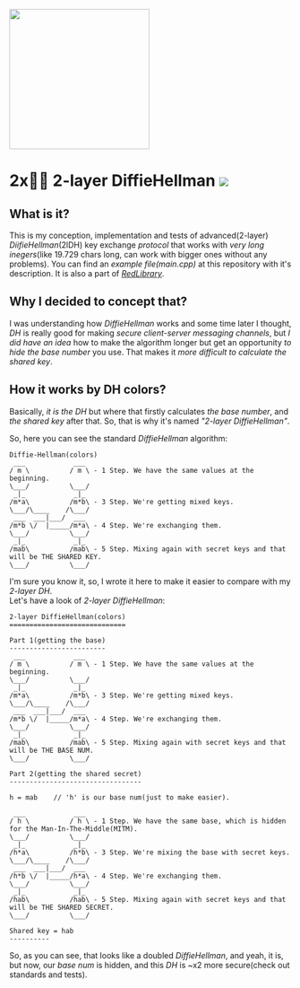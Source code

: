 <img src="https://github.com/vladimirrogozin/2layerDiffieHellman/blob/main/KeyExchange_logo.png?raw=true" style="object-fit:contain;
            width:auto;
            height:250px;">

# 2x🔑🔑 2-layer DiffieHellman [![](https://img.shields.io/apm/l/vim-mode)](https://github.com/Red-company/RES_Implementation/blob/main/LICENSE.md)

## What is it?

This is my conception, implementation and tests of advanced(2-layer) _DiifieHellman_(2lDH) key exchange _protocol_ that works with _very long inegers_(like 19.729 chars long, can work with bigger ones without any problems). You can find an _example file(main.cpp)_ at this repository with it's description. It is also a part of [_RedLibrary_](https://github.com/Red-company/RedLibrary).

## Why I decided to concept that?

I was understanding how _DiffieHellman_ works and some time later I thought, _DH_ is really good for making _secure client-server messaging channels_, but _I did have an idea_ how to make the algorithm longer but get an opportunity _to hide the base number_ you use. That makes it _more difficult to calculate the shared key_.

## How it works by DH colors?

Basically, _it is the DH_ but where that firstly calculates _the base number_, and _the shared key_ after that. So, that is why it's named _"2-layer DiffieHellman"_. <br/>

So, here you can see the standard _DiffieHellman_ algorithm:

```
Diffie-Hellman(colors)
 ___            ___
/ m \          / m \ - 1 Step. We have the same values at the beginning.
\___/          \___/
 _|_            _|_
/m*a\          /m*b\ - 3 Step. We're getting mixed keys.
\___/\____    /\___/
 ___  ___|___/  ___
/m*b \/  |_____/m*a\ - 4 Step. We're exchanging them.
\___/          \___/
 _|_            _|_
/mab\          /mab\ - 5 Step. Mixing again with secret keys and that will be THE SHARED KEY.
\___/          \___/
```

I'm sure you know it, so, I wrote it here to make it easier to compare with my _2-layer DH_. <br/>
Let's have a look of _2-layer DiffieHellman_:

```
2-layer DiffieHellman(colors)
=============================

Part 1(getting the base)
------------------------
 ___            ___
/ m \          / m \ - 1 Step. We have the same values at the beginning.
\___/          \___/
 _|_            _|_
/m*a\          /m*b\ - 3 Step. We're getting mixed keys.
\___/\____    /\___/
 ___  ___|___/  ___
/m*b \/  |_____/m*a\ - 4 Step. We're exchanging them.
\___/          \___/
 _|_            _|_
/mab\          /mab\ - 5 Step. Mixing again with secret keys and that will be THE BASE NUM.
\___/          \___/

Part 2(getting the shared secret)
---------------------------------

h = mab    // 'h' is our base num(just to make easier).

 ___            ___
/ h \          / h \ - 1 Step. We have the same base, which is hidden for the Man-In-The-Middle(MITM).
\___/          \___/
 _|_            _|_
/h*a\          /h*b\ - 3 Step. We're mixing the base with secret keys.
\___/\____    /\___/
 ___  ___|___/  ___
/h*b \/  |_____/h*a\ - 4 Step. We're exchanging them.
\___/          \___/
 _|_            _|_
/hab\          /hab\ - 5 Step. Mixing again with secret keys and that will be THE SHARED SECRET.
\___/          \___/

Shared key = hab
----------
```

So, as you can see, that looks like a doubled _DiffieHellman_, and yeah, it is, but now, our _base num_ is hidden, and this _DH_ is ~x2 more secure(check out standards and tests).
